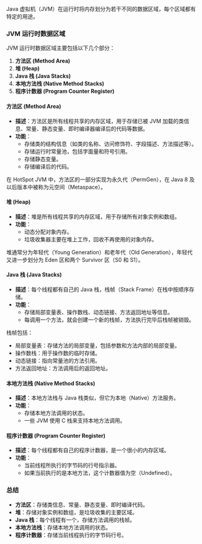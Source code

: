 Java 虚拟机（JVM）在运行时将内存划分为若干不同的数据区域，每个区域都有特定的用途。
### JVM 运行时数据区域
JVM 运行时数据区域主要包括以下几个部分：

1. **方法区 (Method Area)**
2. **堆 (Heap)**
3. **Java 栈 (Java Stacks)**
4. **本地方法栈 (Native Method Stacks)**
5. **程序计数器 (Program Counter Register)**
#### 方法区 (Method Area)

- **描述**：方法区是所有线程共享的内存区域，用于存储已被 JVM 加载的类信息、常量、静态变量、即时编译器编译后的代码等数据。
- **功能**：
   - 存储类的结构信息（如类的名称、访问修饰符、字段描述、方法描述等）。
   - 存储运行时常量池，包括字面量和符号引用。
   - 存储静态变量。
   - 存储编译后的代码。

在 HotSpot JVM 中，方法区的一部分实现为永久代（PermGen），在 Java 8 及以后版本中被称为元空间（Metaspace）。
#### 堆 (Heap)

- **描述**：堆是所有线程共享的内存区域，用于存储所有对象实例和数组。
- **功能**：
   - 动态分配对象内存。
   - 垃圾收集器主要在堆上工作，回收不再使用的对象内存。

堆通常分为年轻代（Young Generation）和老年代（Old Generation），年轻代又进一步划分为 Eden 区和两个 Survivor 区（S0 和 S1）。
#### Java 栈 (Java Stacks)

- **描述**：每个线程都有自己的 Java 栈，栈帧（Stack Frame）在栈中按顺序存储。
- **功能**：
   - 存储局部变量表、操作数栈、动态链接、方法返回地址等信息。
   - 每调用一个方法，就会创建一个新的栈帧，方法执行完毕后栈帧被销毁。

栈帧包括：

- 局部变量表：存储方法的局部变量，包括参数和方法内部的局部变量。
- 操作数栈：用于操作数的临时存储。
- 动态链接：指向常量池的方法引用。
- 方法返回地址：方法调用后的返回地址。
#### 本地方法栈 (Native Method Stacks)

- **描述**：本地方法栈与 Java 栈类似，但它为本地（Native）方法服务。
- **功能**：
   - 存储本地方法调用的状态。
   - 一些 JVM 使用 C 栈来支持本地方法调用。
#### 程序计数器 (Program Counter Register)

- **描述**：每个线程都有自己的程序计数器，是一个很小的内存区域。
- **功能**：
   - 当前线程所执行的字节码的行号指示器。
   - 如果当前执行的是本地方法，这个计数器值为空（Undefined）。
### 总结

- **方法区**：存储类信息、常量、静态变量、即时编译代码。
- **堆**：存储对象实例和数组，是垃圾收集的主要区域。
- **Java 栈**：每个线程有一个，存储方法调用的栈帧。
- **本地方法栈**：存储本地方法调用的状态。
- **程序计数器**：存储当前线程执行的字节码行号。
